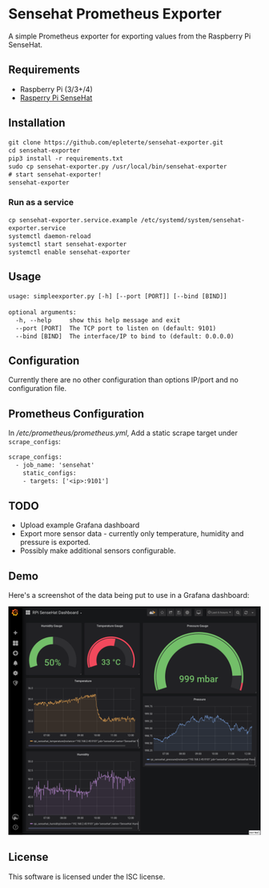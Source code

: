 Sensehat Prometheus Exporter
============================

A simple Prometheus exporter for exporting values from the Raspberry Pi SenseHat.

Requirements
------------

* Raspberry Pi (3/3+/4)
* [Rasperry Pi SenseHat](https://www.raspberrypi.org/products/sense-hat/)

Installation
------------

    git clone https://github.com/epleterte/sensehat-exporter.git
    cd sensehat-exporter
    pip3 install -r requirements.txt
    sudo cp sensehat-exporter.py /usr/local/bin/sensehat-exporter
    # start sensehat-exporter!
    sensehat-exporter

### Run as a service

    cp sensehat-exporter.service.example /etc/systemd/system/sensehat-exporter.service
    systemctl daemon-reload
    systemctl start sensehat-exporter
    systemctl enable sensehat-exporter

Usage
-----

    usage: simpleexporter.py [-h] [--port [PORT]] [--bind [BIND]]
    
    optional arguments:
      -h, --help     show this help message and exit
      --port [PORT]  The TCP port to listen on (default: 9101)
      --bind [BIND]  The interface/IP to bind to (default: 0.0.0.0)

Configuration
-------------

Currently there are no other configuration than options IP/port and no configuration file.

Prometheus Configuration
------------------------

In _/etc/prometheus/prometheus.yml_, Add a static scrape target under `scrape_configs`:

    scrape_configs:
      - job_name: 'sensehat'
        static_configs:
        - targets: ['<ip>:9101'] 

    
TODO
----

* Upload example Grafana dashboard
* Export more sensor data - currently only temperature, humidity and pressure is exported.
* Possibly make additional sensors configurable.

Demo
----

Here's a screenshot of the data being put to use in a Grafana dashboard:

![Grafana RPi Sensehat dashboard screenshot](images/screenshot_2019-08-13.png)

License
-------

This software is licensed under the ISC license.
